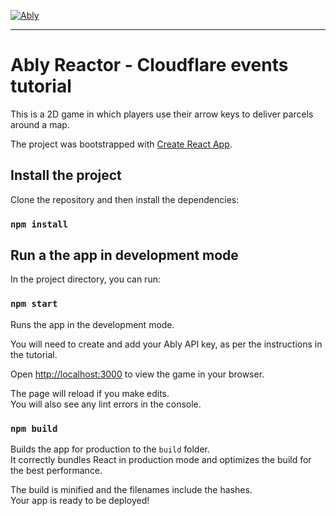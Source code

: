 [![Ably](https://s3.amazonaws.com/files.ably.io/logo-with-type.png)](https://www.ably.io)

---

# Ably Reactor - Cloudflare events tutorial

This is a 2D game in which players use their arrow keys to deliver parcels around a map.

The project was bootstrapped with [Create React App](https://github.com/facebook/create-react-app).

## Install the project

Clone the repository and then install the dependencies:

### `npm install`

## Run a the app in development mode

In the project directory, you can run:

### `npm start`

Runs the app in the development mode.<br />

You will need to create and add your Ably API key, as per the instructions in the tutorial.

Open [http://localhost:3000](http://localhost:3000) to view the game in your browser.

The page will reload if you make edits.<br />
You will also see any lint errors in the console.

### `npm build`

Builds the app for production to the `build` folder.<br />
It correctly bundles React in production mode and optimizes the build for the best performance.

The build is minified and the filenames include the hashes.<br />
Your app is ready to be deployed!